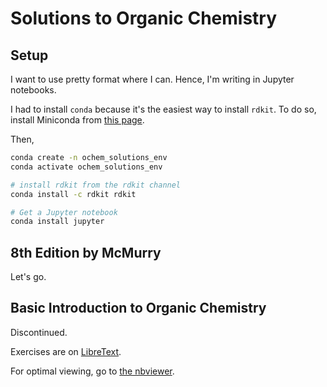 # Solutions to Organic Chemistry

## Setup

I want to use pretty format where I can. Hence, I'm writing in Jupyter notebooks.

I had to install `conda` because it's the easiest way to install `rdkit`. To do
so, install Miniconda from [this page](https://docs.conda.io/en/latest/miniconda.html).

Then,

```bash
conda create -n ochem_solutions_env
conda activate ochem_solutions_env

# install rdkit from the rdkit channel
conda install -c rdkit rdkit

# Get a Jupyter notebook
conda install jupyter
```

## 8th Edition by McMurry

Let's go.

## Basic Introduction to Organic Chemistry

Discontinued.

Exercises are on [LibreText][1].

For optimal viewing, go to [the nbviewer](https://nbviewer.jupyter.org/github/flippedAben/ochem_sols/tree/m/).

[1]: https://chem.libretexts.org/Bookshelves/Organic_Chemistry/Book%3A_Basic_Principles_of_Organic_Chemistry_%28Roberts_and_Caserio%29/01%3A_Introduction_to_Organic_Chemistry
